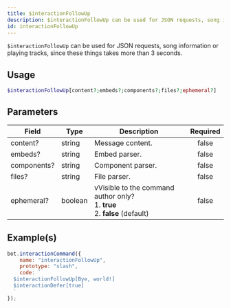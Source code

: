 ```yaml
---
title: $interactionFollowUp
description: $interactionFollowUp can be used for JSON requests, song information or playing tracks, since these things takes more than 3 seconds.
id: interactionFollowUp
---
```


`$interactionFollowUp` can be used for JSON requests, song information or playing tracks, since these things takes more
than 3 seconds.

## Usage

```php
$interactionFollowUp[content?;embeds?;components?;files?;ephemeral?]
```

## Parameters

| Field       | Type    | Description                                                                           | Required |
| ----------- | ------- | ------------------------------------------------------------------------------------- | :------: |
| content?    | string  | Message content.                                                                      |  false   |
| embeds?     | string  | Embed parser.                                                                         |  false   |
| components? | string  | Component parser.                                                                     |  false   |
| files?      | string  | File parser.                                                                          |  false   |
| ephemeral?  | boolean | vVisible to the command author only? <br /> 1. **true** <br /> 2. **false** (default) |  false   |

## Example(s)

```javascript
bot.interactionCommand({
    name: "interactionFollowUp",
    prototype: "slash",
    code: `
  $interactionFollowUp[Bye, world!]
  $interactionDefer[true]
  `
});
```
